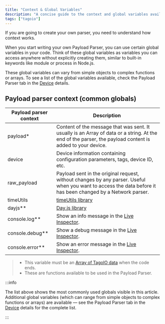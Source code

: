 ```yaml
---
title: "Context & Global Variables"
description: "A concise guide to the context and global variables available when creating a Payload Parser in TagoIO, including descriptions of the most common globals and where to find the full list."
tags: ["tagoio"]
---
```

If you are going to create your own parser, you need to understand how context works.

When you start writing your own Payload Parser, you can use certain global variables in your code. Think of these global variables as variables you can access anywhere without explicitly creating them, similar to built-in keywords like module or process in Node.js.

These global variables can vary from simple objects to complex functions or arrays. To see a list of the global variables available, check the Payload Parser tab in the [Device](/docs/tagoio/devices/) details.

## Payload parser context (common globals)

| Payload parser context | Description |
|---|---|
| payload* | Content of the message that was sent. It usually is an Array of data or a string. At the end of the parser, the payload content is added to your device. |
| device | Device information containing configuration parameters, tags, device ID, etc. |
| raw_payload | Payload sent in the original request, without changes by any parser. Useful when you want to access the data before it has been changed by a Network parser. |
| timeUtils | [timeUtils library](/tagoio/devices/payload-parser/payload-parser-timeutils-library.md) |
| dayjs** | [Day.js library](https://day.js.org/) |
| console.log** | Show an info message in the [Live Inspector](/tagoio/devices/live-inspector.md). |
| console.debug** | Show a debug message in the [Live Inspector](/tagoio/devices/live-inspector.md). |
| console.error** | Show an error message in the [Live Inspector](/tagoio/devices/live-inspector.md). |


> - This variable must be an [Array of TagoIO data](/tagoio/devices/sending-data.md) when the code ends.  
> - These are functions available to be used in the Payload Parser.

:::info

The list above shows the most commonly used globals visible in this article. Additional global variables (which can range from simple objects to complex functions or arrays) are available — see the Payload Parser tab in the [Device](/docs/tagoio/devices/) details for the complete list.

:::
